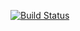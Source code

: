 [![Build Status](https://travis-ci.org/recursively/recursively.github.io.svg?branch=hexo)](https://travis-ci.org/recursively/recursively.github.io)
